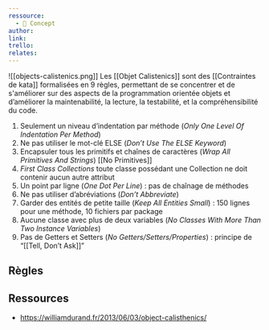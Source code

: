 ```yaml
---
ressource:
  - 🧠 Concept
author: 
link: 
trello: 
relates:
---
```

![[objects-calistenics.png]]
Les [[Objet Calistenics]] sont des [[Contraintes de kata]] formalisées en 9 règles, permettant de se concentrer et de s'améliorer sur des aspects de la programmation orientée objets et d’améliorer la maintenabilité, la lecture, la testabilité, et la compréhensibilité du code.

1. Seulement un niveau d’indentation par méthode (_Only One Level Of Indentation Per Method_)
2. Ne pas utiliser le mot-clé ELSE (_Don’t Use The ELSE Keyword_)
3. Encapsuler tous les primitifs et chaînes de caractères (_Wrap All Primitives And Strings_) [[No Primitives]]
4. _First Class Collections_ toute classe possédant une Collection ne doit contenir aucun autre attribut
5. Un point par ligne (_One Dot Per Line_) : pas de chaînage de méthodes
6. Ne pas utiliser d’abréviations (_Don’t Abbreviate_)
7. Garder des entités de petite taille (_Keep All Entities Small_) : 150 lignes pour une méthode, 10 fichiers par package
8. Aucune classe avec plus de deux variables (_No Classes With More Than Two Instance Variables_)
9. Pas de Getters et Setters (_No Getters/Setters/Properties_) : principe de “[[Tell, Don’t Ask]]”


## Règles





## Ressources
- https://williamdurand.fr/2013/06/03/object-calisthenics/